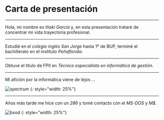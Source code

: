 # Carta de presentación
---

Hola, mi nombre es *Iñaki García* y, en esta presentación trataré de concentrar mi vida trayectoria profesional.

---

Estudié en el *colegio inglés San Jorge* hasta 1º de BUP, terminé el bachillerato en el *instituto Peñaflorida*.

---

Obtuve el título de FPII en *Técnico especialista en informática de gestión*.

---

Mi afición por la informática viene de lejos ...

![spectrum](https://media.giphy.com/media/qMGZzsYePfwv6/giphy.gif)
{: style="width: 25%"}

---

Años más tarde me hice con un *286* y tomé contacto con el *MS-DOS* y *M$*.

![bsod](https://media.giphy.com/media/NMxsPSnxfa5zO/giphy.gif)
{: style="width: 25%"}
